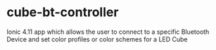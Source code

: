 # cube-bt-controller
Ionic 4.11 app which allows the user to connect to a specific Bluetooth Device and set color profiles or color schemes for a LED Cube
